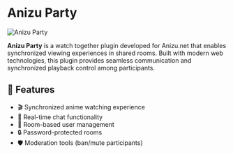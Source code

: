 # Anizu Party

![Anizu Party](https://cdn.anizu.net/images/1600w-AUoZtlA5cIQ.png)

**Anizu Party** is a watch together plugin developed for Anizu.net that enables synchronized viewing experiences in shared rooms. Built with modern web technologies, this plugin provides seamless communication and synchronized playback control among participants.

## 🚀 Features

- 🎬 Synchronized anime watching experience
- 💬 Real-time chat functionality
- 👥 Room-based user management
- 🔒 Password-protected rooms
- 🛡️ Moderation tools (ban/mute participants)
